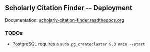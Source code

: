 ## Scholarly Citation Finder -- Deployment

Documentation: [scholarly-citation-finder.readthedocs.org](http://scholarly-citation-finder.readthedocs.org/en/latest/deployment/)

### TODOs

* PostgreSQL requires a `sudo pg_createcluster 9.3 main --start`